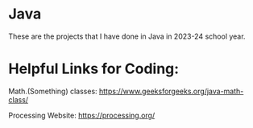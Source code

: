 # Java
These are the projects that I have done in Java in 2023-24 school year.


# Helpful Links for Coding:
Math.(Something) classes: https://www.geeksforgeeks.org/java-math-class/

Processing Website: https://processing.org/

